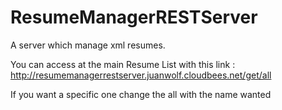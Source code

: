 ResumeManagerRESTServer
=======================

A server which manage xml resumes.

You can access at the main Resume List with this link : http://resumemanagerrestserver.juanwolf.cloudbees.net/get/all

If you want a specific one change the all with the name wanted
